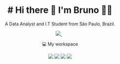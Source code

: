<h1 align='center'>
# Hi there 👋 I'm Bruno 👨‍💻
</h1> 

<p align='center'>
  A Data Analyst and I.T Student from São Paulo, Brazil.
</p>

<p align='center'>
  
  <a href="https://www.linkedin.com/in/bruno-lopes-grangeiro/">
    <img src="https://img.shields.io/badge/linkedin-%230077B5.svg?&style=for-the-badge&logo=linkedin&logoColor=white" />
  </a>&nbsp;&nbsp;
</p>

<p align='center'>
  💻 My workspace<br/><br/>
  <img src="https://img.shields.io/badge/windows-%230078D6.svg?&style=for-the-badge&logo=windows&logoColor=white" />
  <img src="https://img.shields.io/badge/AMD-Ryzen_7_3700X-ED1C24?style=for-the-badge&logo=amd&logoColor=white" />
  <img src="https://img.shields.io/badge/RAM-16GB-%230071C5.svg?&style=for-the-badge&logoColor=white" />
  <img src="https://img.shields.io/badge/nvidia-RTX%202070-%2376B900.svg?&style=for-the-badge&logo=nvidia&logoColor=white" />
</p>
